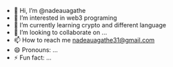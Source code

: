 - 👋 Hi, I’m @nadeauagathe
- 👀 I’m interested in web3 programing
- 🌱 I’m currently learning crypto and different language
- 💞️ I’m looking to collaborate on ...
- 📫 How to reach me nadeauagathe31@gmail.com
- 😄 Pronouns: ...
- ⚡ Fun fact: ...

<!---
nadeauagathe/nadeauagathe is a ✨ special ✨ repository because its `README.md` (this file) appears on your GitHub profile.
You can click the Preview link to take a look at your changes.
--->

